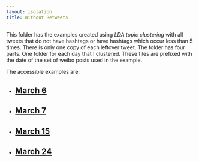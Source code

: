 ```yaml
---
layout: isolation
title: Without Retweets
---
```


This folder has the examples created using *LDA topic clustering* with all tweets that do not have hashtags or have hashtags which occur less than 5 times. There is only one copy of each leftover tweet. The folder has four parts. One folder for each day that I clustered. These files are prefixed with the date of the set of weibo posts used in the example.

The accessible examples are:
* <h2><a href="/projects/textIntegration/clustered/March6/index.html">March 6</a></h2>
* <h2><a href="/projects/textIntegration/clustered/March7/index.html">March 7</a></h2>
* <h2><a href="/projects/textIntegration/clustered/March15/index.html">March 15</a></h2>
* <h2><a href="/projects/textIntegration/clustered/March24/index.html">March 24</a></h2>
